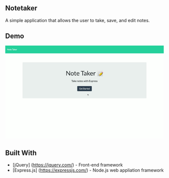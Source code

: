 ## Notetaker

 A simple application that allows the user to take, save, and edit notes.

## Demo

 <img src="noteTaker.gif" alt= "employee directory demo gif">
 
## Built With

 * [jQuery] (https://jquery.com/) - Front-end framework
 * [Express.js] (https://expressjs.com/) - Node.js web appliation framework


